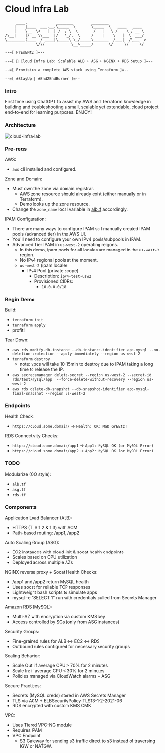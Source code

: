 # Cloud Infra Lab
```
     ____.             ________        ________
    |    |____  ___.__.\_____  \       \_____  \   ____   ____
    |    \__  \<   |  | /  / \  \       /   |   \ /    \_/ __ \
/\__|    |/ __ \\___  |/   \_/.  \     /    |    \   |  \  ___/
\________(____  / ____|\_____\ \_/_____\_______  /___|  /\___  >
              \/\/            \__>_____/       \/     \/     \/

--=[ PrEsENtZ ]=--

--=[ 🚀 Cloud Infra Lab: Scalable ALB + ASG + NGINX + RDS Setup ]=--

--=[ Provision a complete AWS stack using Terraform ]=--

--=[ #StayUp | #End2EndBurner ]=--
```

### Intro
First time using ChatGPT to assist my AWS and Terraform knowledge in building and troubleshooting a small, scalable yet extendable, cloud project end-to-end for learning purposes. ENJOY!

### Architecture
![cloud-infra-lab](https://jq1-io.s3.us-east-1.amazonaws.com/projects/cloud-infra-lab.png)

### Pre-reqs
AWS:
- `aws` cli installed and configured.

Zone and Domain:
- Must own the zone via domain registrar.
  - AWS zone resource should already exist (either manually or in Terraform).
  - Demo looks up the zone resource.
- Change the `zone_name` local variable in [alb.tf](https://github.com/JudeQuintana/cloud-infra-lab/blob/daca206af682d7cd9216eefbf9281c1c4cacec5e/alb.tf#L2) accordingly.

IPAM Configuration:
- There are many ways to configure IPAM so I manually created IPAM pools (advanced tier) in the AWS UI.
- You'll need to configure your own IPv4 pools/subpools in IPAM.
- Advanced Tier IPAM in `us-west-2` operating reigons.
  - In this demo, ipam pools for all locales are managed in the `us-west-2` region.
  - No IPv4 regional pools at the moment.
  - `us-west-2` (ipam locale)
    - IPv4 Pool (private scope)
      - Description: `ipv4-test-usw2`
      - Provisioned CIDRs:
        - `10.0.0.0/18`

### Begin Demo
Build:
- `terraform init`
- `terraform apply`
- profit!

Tear Down:
- `aws rds modify-db-instance --db-instance-identifier app-mysql --no-deletion-protection --apply-immediately --region us-west-2`
- `terraform destroy`
  - note: vpcs will take 10-15min to destroy due to IPAM taking a long
    time to release the IP.
- `aws secretsmanager delete-secret --region us-west-2 --secret-id rds/test/mysql/app  --force-delete-without-recovery --region us-west-2`
- `aws rds delete-db-snapshot --db-snapshot-identifier app-mysql-final-snapshot --region us-west-2`

### Endpoints
Health Check:
- `https://cloud.some.domain/` -> `Health: OK: MaD GrEEtz!`

RDS Connectivity Checks:
- `https://cloud.some.domain/app1` -> `App1: MySQL OK (or MySQL Error)`
- `https://cloud.some.domain/app2` -> `App2: MySQL OK (or MySQL Error)`

### TODO
Modularize (OO style):
- `alb.tf`
- `asg.tf`
- `rds.tf`

### Components
Application Load Balancer (ALB):
- HTTPS (TLS 1.2 & 1.3) with ACM
- Path-based routing: /app1, /app2

Auto Scaling Group (ASG):
- EC2 instances with cloud-init & socat health endpoints
- Scales based on CPU utilization
- Deployed across multiple AZs

NGINX reverse proxy + Socat Health Checks:
- /app1 and /app2 return MySQL health
- Uses socat for reliable TCP responses
- Lightweight bash scripts to simulate apps
- mysql -e "SELECT 1" run with credentials pulled from Secrets Manager

Amazon RDS (MySQL):
- Multi-AZ with encryption via custom KMS key
- Access controlled by SGs (only from ASG instances)

Security Groups:
- Fine-grained rules for ALB ↔ EC2 ↔ RDS
- Outbound rules configured for necessary security groups

Scaling Behavior:
- Scale Out: if average CPU > 70% for 2 minutes
- Scale In: if average CPU < 30% for 2 minutes
- Policies managed via CloudWatch alarms + ASG

Secure Practices:
- Secrets (MySQL creds) stored in AWS Secrets Manager
- TLS via ACM + ELBSecurityPolicy-TLS13-1-2-2021-06
- RDS encrypted with custom KMS CMK

VPC:
- Uses Tiered VPC-NG module
- Requires IPAM
- VPC Endpoint
  - S3 Gateway for sending s3 traffic direct to s3 instead of traversing IGW or NATGW.

